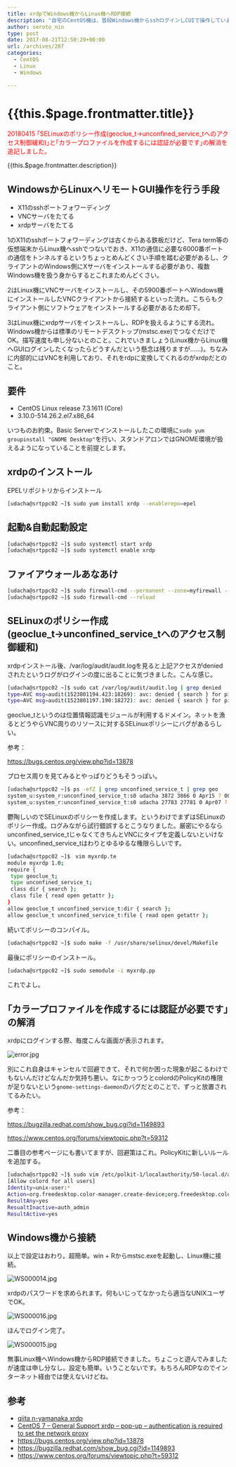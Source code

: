 ```yaml
---
title: xrdpでWindows機からLinux機へRDP接続
description: "自宅のCentOS機は、普段Windows機からsshログインしCUIで操作していますが、ときたまGUIを使いたくなる時があります。そのときたまのためにCentOS機からもモニターにHDMIケーブルを刺しているんですが、モニターのHDMIポートが2つしかないうえに、ほとんどGUIを使わないのでポートを占有するのがもったいない。なのでHDMIケーブルをひっこぬき、必要なときだけWindows機からリモートでGUIを扱えるようにしたいと思ったのが本投稿のきっかけ。"
author: seroto_nin
type: post
date: 2017-08-21T12:50:29+00:00
url: /archives/207
categories:
  - CentOS
  - Linux
  - Windows

---
```

# {{this.$page.frontmatter.title}}

<Date/><ShowCategoriesOfPost/>

<span style="color: #ff0000;">20180415 ｢SELinuxのポリシー作成(geoclue_t→unconfined_service_tへのアクセス制御緩和)｣と｢カラープロファイルを作成するには認証が必要です｣の解消を追記しました。</span>

{{this.$page.frontmatter.description}}

<!--more-->

## WindowsからLinuxへリモートGUI操作を行う手段

- X11のsshポートフォワーディング
- VNCサーバをたてる
- xrdpサーバをたてる

1のX11のsshポートフォワーディングは古くからある鉄板だけど、Tera term等の仮想端末からLinux機へsshでつないでおき、X11の通信に必要な6000番ポートの通信をトンネルするというちょっとめんどくさい手順を踏む必要があるし、クライアントのWindows側にXサーバをインストールする必要があり、複数Windows機を扱う身からするとこれまためんどくさい。

2はLinux機にVNCサーバをインストールし、その5900番ポートへWindows機にインストールしたVNCクライアントから接続するといった流れ。こちらもクライアント側にソフトウェアをインストールする必要があるため却下。

3はLinux機にxrdpサーバをインストールし、RDPを扱えるようにする流れ。Windows機からは標準のリモートデスクトップ(mstsc.exe)でつなぐだけでOK。描写速度も申し分ないとのこと。これでいきましょう(Linux機からLinux機へGUIログインしたくなったらどうすんだという懸念は残りますが……)。ちなみに内部的にはVNCを利用しており、それをrdpに変換してくれるのがxrdpだとのこと。

## 要件

- CentOS Linux release 7.3.1611 (Core)
- 3.10.0-514.26.2.el7.x86_64

いつものお約束。Basic Serverでインストールしたこの環境に`sudo yum groupinstall "GNOME Desktop"`を行い、スタンドアロンではGNOME環境が扱えるようになっていることを前提とします。

## xrdpのインストール

EPELリポジトリからインストール

```bash
[udacha@srtppc02 ~]$ sudo yum install xrdp --enablerepo=epel
```

## 起動&自動起動設定

```bash
[udacha@srtppc02 ~]$ sudo systemctl start xrdp
[udacha@srtppc02 ~]$ sudo systemctl enable xrdp
```

## ファイアウォールあなあけ

```bash
[udacha@srtppc02 ~]$ sudo firewall-cmd --permanent --zone=myfirewall --add-port=3389/tcp
[udacha@srtppc02 ~]$ sudo firewall-cmd --reload
```

## SELinuxのポリシー作成(geoclue\_t→unconfined\_service_tへのアクセス制御緩和)

xrdpインストール後、/var/log/audit/audit.logを見ると上記アクセスがdeniedされたというログがログインの度に出ることに気づきました。こんな感じ。

```bash
[udacha@srtppc02 ~]$ sudo cat /var/log/audit/audit.log | grep denied
type=AVC msg=audit(1523801194.423:18269): avc: denied { search } for pid=30593 comm="geoclue" name="27987" dev="proc" ino=412386 scontext=system_u:system_r:geoclue_t:s0 tcontext=system_u:system_r:unconfined_service_t:s0 tclass=dir
type=AVC msg=audit(1523801197.190:18272): avc: denied { search } for pid=30593 comm="geoclue" name="30546" dev="proc" ino=1027910 scontext=system_u:system_r:geoclue_t:s0 tcontext=system_u:system_r:unconfined_service_t:s0 tclass=dir
```

geoclue_tというのは位置情報認識モジュールが利用するドメイン。ネットを漁るとどうやらVNC周りのリソースに対するSELinuxポリシーにバグがあるらしい。

参考：
  
<https://bugs.centos.org/view.php?id=13878>

プロセス周りを見てみるとやっぱりどうもそうっぽい。

```bash
[udacha@srtppc02 ~]$ ps -efZ | grep unconfined_service_t | grep geo
system_u:system_r:unconfined_service_t:s0 udacha 3872 3866 0 Apr15 ? 00:00:01 Xvnc :17 -auth .Xauthority -geometry 1920x1080 -depth 32 -rfbauth /home/udacha/.vnc/sesman_udacha_passwd:17 -bs -nolisten tcp -localhost -dpi 96
system_u:system_r:unconfined_service_t:s0 udacha 27783 27781 0 Apr07 ? 00:00:04 Xvnc :10 -auth .Xauthority -geometry 1364x768 -depth 32 -rfbauth /home/udacha/.vnc/sesman_udacha_passwd:10 -bs -nolisten tcp -localhost -dpi 96
```

鬱陶しいのでSELinuxのポリシーを作成します。というわけでまずはSELinuxのポリシー作成。ログみながら試行錯誤するとこうなりました。厳密にやるならunconfined\_service\_tじゃなくてきちんとVNCにタイプを定義しないといけない。unconfined\_service\_tはわりとゆるゆるな権限らしいです。

```bash
[udacha@srtppc02 ~]$　vim myxrdp.te
module myxrdp 1.0;
require {
 type geoclue_t;
 type unconfined_service_t;
 class dir { search };
 class file { read open getattr };
}
allow geoclue_t unconfined_service_t:dir { search };
allow geoclue_t unconfined_service_t:file { read open getattr };
```

続いてポリシーのコンパイル。

```bash
[udacha@srtppc02 ~]$ sudo make -f /usr/share/selinux/devel/Makefile
```

最後にポリシーのインストール。

```bash
[udacha@srtppc02 ~]$ sudo semodule -i myxrdp.pp
```

これでよし。

## ｢カラープロファイルを作成するには認証が必要です｣の解消

xrdpにログインする際、毎度こんな画面が表示されます。

![error.jpg](./error.jpg)

別にこれ自身はキャンセルで回避できて、それで何か困った現象が起こるわけでもないんだけどなんだか気持ち悪い。なにかっつうとcolordのPolicyKitの権限が足りないという`gnome-settings-daemon`のバグだとのことで、ずっと放置されてるみたい。

参考：
  
<https://bugzilla.redhat.com/show_bug.cgi?id=1149893>
  
<https://www.centos.org/forums/viewtopic.php?t=59312>

二番目の参考ページにも書いてますが、回避策はこれ。PolicyKitに新しいルールを追加する。

```bash
[udacha@srtppc02 ~]$ sudo vim /etc/polkit-1/localauthority/50-local.d/allow-colord.pkla
[Allow colord for all users]
Identity=unix-user:*
Action=org.freedesktop.color-manager.create-device;org.freedesktop.color-manager.create-profile;org.freedesktop.color-manager.delete-device;org.freedesktop.color-manager.delete-profile;org.freedesktop.color-manager.modify-device;org.freedesktop.color-manager.modify-profile
ResultAny=yes
ResualtInactive=auth_admin
ResultActive=yes
```

## Windows機から接続

以上で設定はおわり。超簡単。win + Rからmstsc.exeを起動し、Linux機に接続。

![WS000014.jpg](./WS000014.jpg)

xrdpのパスワードを求められます。何もいじってなかったら適当なUNIXユーザでOK。

![WS000016.jpg](./WS000016.jpg)

ほんでログイン完了。

![WS000015.jpg](./WS000015.jpg)

無事Linux機へWindows機からRDP接続できました。ちょこっと遊んでみましたが速度は申し分なし。設定も簡単。いうことないです。もちろんRDPなのでインターネット経由では使えないけどね。

## 参考

- [qiita n-yamanaka xrdp][1]
- [CentOS 7 – General Support xrdp – pop-up – authentication is required to set the network proxy][2]
- <https://bugs.centos.org/view.php?id=13878>
- <https://bugzilla.redhat.com/show_bug.cgi?id=1149893>
- <https://www.centos.org/forums/viewtopic.php?t=59312>

 [1]: http://qiita.com/n-yamanaka/items/653af5cdac63721ff074
 [2]: https://www.centos.org/forums/viewtopic.php?t=57696

